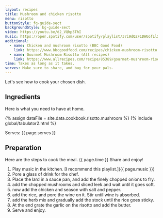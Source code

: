 ```yaml
---
layout: recipes
title: Mushroom and chicken risotto
menu: risotto
buttonStyle: fg-guide-sect
backgroundStyle: bg-guide-sect
video: https://youtu.be/d2_VQhp3ThI
music: https://open.spotify.com/user/spotify/playlist/37i9dQZF1DWUofLlXqRWZz?si=USn4-F9USKyABFz6jLhhtg
additional:
  - name: Chicken and mushroom risotto (BBC Good Food)
    link: https://www.bbcgoodfood.com/recipes/chicken-mushroom-risotto
  - name: Gourmet Mushroom Risotto (All recipes)
    link: https://www.allrecipes.com/recipe/85389/gourmet-mushroom-risotto/
time: Takes as long as it takes.
serves: Make sure to share, and buy for your pals.
---
```


Let's see how to cook your chosen dish.
<!-- excerpt-end -->

## Ingredients

Here is what you need to have at home.

{% assign dataFile = site.data.cookbook.risotto.mushroom %}
{% include global/tabulator2.html %}


Serves: {{ page.serves }}

## Preparation

Here are the steps to cook the meal. {{ page.time }} Share and enjoy!

1. Play music in the kitchen. [I recommend this playlist.]({{ page.music }})
2. Pore a glass of drink for the chef.
3. Place the lard in a sauce pan, and add the finely chopped onions to fry.
4. add the chopped mushrooms and sliced leek and wait until it goes soft.
5. now add the chicken and season with salt and pepper.
6. add the rice, and pore the wine on it. Stir until wine is absorbed.
7. add the herb mix and gradually add the stock until the rice goes sticky.
8. At the end grate the garlic on the risotto and add the butter.
9. Serve and enjoy.